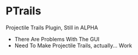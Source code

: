 # PTrails
Projectile Trails Plugin, Still in ALPHA
- There Are Problems With The GUI
- Need To Make Projectile Trails, actually... Work
